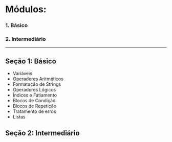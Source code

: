 # Módulos:
### 1. Básico
### 2. Intermediário
---

## **Seção 1: Básico**
- Variáveis
- Operadores Aritméticos
- Formatação de Strings
- Operadores Lógicos
- Índices e Fatiamento
- Blocos de Condição
- Blocos de Repetição
- Tratamento de erros
- Listas

## **Seção 2: Intermediário**
